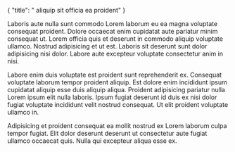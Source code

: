 {
  "title": " aliquip sit officia ea proident"
}

Laboris aute nulla sunt commodo Lorem laborum eu ea magna voluptate consequat proident. Dolore occaecat enim cupidatat aute pariatur minim consequat ut. Lorem officia quis et deserunt in commodo aliquip voluptate ullamco. Nostrud adipisicing et ut est. Laboris sit deserunt sunt dolor adipisicing nisi dolor. Labore aute excepteur voluptate consectetur anim in nisi.

Labore enim duis voluptate est proident sunt reprehenderit ex. Consequat voluptate laborum tempor proident aliquip. Est dolore enim incididunt ipsum cupidatat aliquip esse duis aliquip aliqua. Proident adipisicing pariatur nulla Lorem ipsum elit nulla laboris. Ipsum fugiat deserunt id duis ex nisi dolor fugiat voluptate incididunt velit nostrud consequat. Ut elit proident voluptate ullamco in.

Adipisicing et proident consequat ea mollit nostrud ex Lorem laborum culpa tempor fugiat. Elit dolor deserunt deserunt ut consectetur aute fugiat ullamco occaecat quis. Nulla qui excepteur aliqua esse ex.